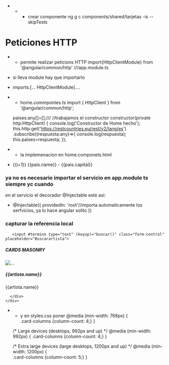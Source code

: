
* * * crear componente ng g c components/shared/tarjetas -is --skipTests   
# Peticiones HTTP
* *  permite realizar peticions HTTP
import{HttpClientModule} from '@angular/common/http'  ///app.module.ts
* si lleva module hay que importarlo
* imports:[... HttpClientModule]....

* * home.commpontes.ts
import { HttpClient } from '@angular/common/http';

  paises:any[]=[];///
  //trabajamos el constructor
  constructor(private http:HttpClient) {
    console.log('Constructor de Home hecho');
      this.http.get('https://restcountries.eu/rest/v2/lang/es')
      .subscribe((respuesta:any)=>{
        console.log(respuesta);
        this.paises=respuesta;
      });

* * la implemenacion en home.componets.html
<ul>
    <li *ngFor="let pais of paises let i=index">
     {{i+1}}   {{pais.name}} - {{pais.capital}}
    </li>
</ul>


### ya no es necesario importar el servicio en app.module ts siempre yc cuando 
en el servicio el decorador @Injectable este asi:
* @Injectable({
  providedIn: 'root'//importa automaticamente  los serfvicios, ya lo hace angular solito
})



###  <!-- #termino es para capturar el valor del textbpx --> capturar la referencia local
       <input #termino type="text" (keyup)="buscar()" class="form-control" placeholder="Buscarartista">


##### CARDS MASONRY
<div class="card-columns">
    <div *ngFor="let artista of artistas" class="card">
        <img [src]="artista.images[0].url" class="card-img-top" alt="...">
      <div class="card-body">
        <h5 class="card-title">{{artista.name}}</h5>
        <p class="card-text">
            <span *ngFor="let artista of artistas"  class="badge rounded-pill bg-primary">
              {{artista.name}}
            </span>
          </p>

      </div>
    </div>
</div>

* * y en styles.css poner
@media (min-width: 768px) {  
    .card-columns {column-count: 4;}
  }
  
  /* Large devices (desktops, 992px and up) */
  @media (min-width: 992px) { 
   .card-columns {column-count: 4;}
  }
   
  /* Extra large devices (large desktops, 1200px and up) */
  @media (min-width: 1200px) {  
     .card-columns {column-count: 5;} 
  }
